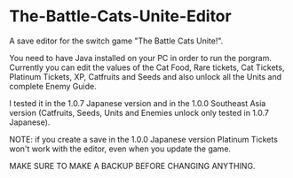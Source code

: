 # The-Battle-Cats-Unite-Editor
A save editor for the switch game "The Battle Cats Unite!".

You need to have Java installed on your PC in order to run the porgram. Currently you can edit the values ​​of the Cat Food, Rare tickets, Cat Tickets, Platinum Tickets, XP, Catfruits and Seeds and also unlock all the Units and complete Enemy Guide. 

I tested it in the 1.0.7 Japanese version and in the 1.0.0  Southeast Asia version (Catfruits, Seeds, Units and Enemies unlock only tested in 1.0.7 Japanese). 

NOTE: if you create a save in the 1.0.0 Japanese version Platinum Tickets won't work with the editor, even when you update the game.

MAKE SURE TO MAKE A BACKUP BEFORE CHANGING ANYTHING.
